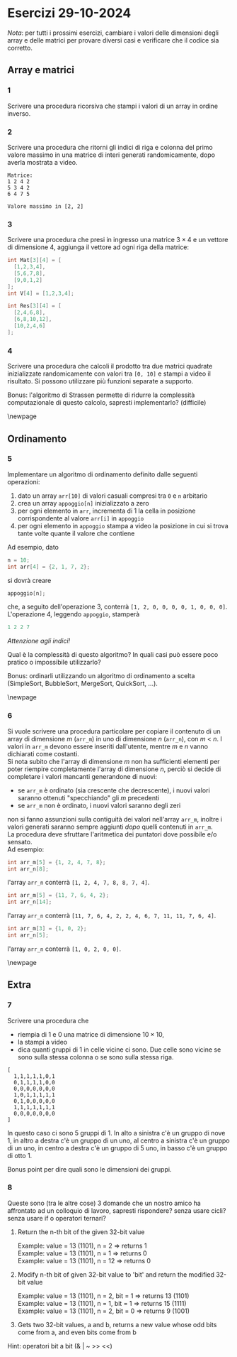 # Esercizi 29-10-2024

_Nota_: per tutti i prossimi esercizi, cambiare i valori delle dimensioni degli array e delle matrici per provare diversi casi e verificare che il codice sia corretto.

## Array e matrici

### 1

Scrivere una procedura ricorsiva che stampi i valori di un array in ordine inverso.

### 2

Scrivere una procedura che ritorni gli indici di riga e colonna del primo valore massimo in una matrice di interi generati randomicamente, dopo averla mostrata a video.

```
Matrice:
1 2 4 2
5 3 4 2
6 4 7 5

Valore massimo in [2, 2]
```

### 3

Scrivere una procedura che presi in ingresso una matrice $3\times4$ e un vettore di dimensione $4$, aggiunga il vettore ad ogni riga della matrice:

```c++
int Mat[3][4] = [
  [1,2,3,4],
  [5,6,7,8],
  [9,0,1,2]
];
int V[4] = [1,2,3,4];

int Res[3][4] = [
  [2,4,6,8],
  [6,8,10,12],
  [10,2,4,6]
];
```

### 4

Scrivere una procedura che calcoli il prodotto tra due matrici quadrate inizializzate randomicamente con valori tra `[0, 10]` e stampi a video il risultato. Si possono utilizzare più funzioni separate a supporto.

Bonus: l'algoritmo di Strassen permette di ridurre la complessità computazionale di questo calcolo, sapresti implementarlo? (difficile)

\newpage

## Ordinamento

### 5

Implementare un algoritmo di ordinamento definito dalle seguenti operazioni:

1. dato un array `arr[10]` di valori casuali compresi tra `0` e `n` arbitario
2. crea un array `appoggio[n]` inizializzato a zero
3. per ogni elemento in `arr`, incrementa di 1 la cella in posizione corrispondente al valore `arr[i]` in `appoggio`
4. per ogni elemento in `appoggio` stampa a video la posizione in cui si trova tante volte quante il valore che contiene

Ad esempio, dato

```.cpp
n = 10;
int arr[4] = {2, 1, 7, 2};
```

si dovrà creare

```.cpp
appoggio[n];
```

che, a seguito dell'operazione 3, conterrà `[1, 2, 0, 0, 0, 0, 1, 0, 0, 0]`.  
L'operazione 4, leggendo `appoggio`, stamperà

```.cpp
1 2 2 7
```

_Attenzione agli indici!_

Qual è la complessità di questo algoritmo? In quali casi può essere poco pratico o impossibile utilizzarlo?

Bonus: ordinarli utilizzando un algoritmo di ordinamento a scelta (SimpleSort, BubbleSort, MergeSort, QuickSort, ...).

\newpage

### 6

Si vuole scrivere una procedura particolare per copiare il contenuto di un array di dimensione _m_ (`arr_m`) in uno di dimensione _n_ (`arr_n`), con _m_ < _n_. I valori in `arr_m` devono essere inseriti dall'utente, mentre _m_ e _n_ vanno dichiarati come costanti.  
Si nota subito che l'array di dimensione _m_ non ha sufficienti elementi per poter riempire completamente l'array di dimensione _n_, perciò si decide di completare i valori mancanti generandone di nuovi:

- se `arr_m` è ordinato (sia crescente che decrescente), i nuovi valori saranno ottenuti "specchiando" gli _m_ precedenti
- se `arr_m` non è ordinato, i nuovi valori saranno degli zeri

non si fanno assunzioni sulla contiguità dei valori nell'array `arr_m`, inoltre i valori generati saranno sempre aggiunti _dopo_ quelli contenuti in `arr_m`.  
La procedura deve sfruttare l'aritmetica dei puntatori dove possibile e/o sensato.  
Ad esempio:

```.cpp
int arr_m[5] = {1, 2, 4, 7, 8};
int arr_n[8];
```

l'array `arr_n` conterrà `[1, 2, 4, 7, 8, 8, 7, 4]`.

```.cpp
int arr_m[5] = {11, 7, 6, 4, 2};
int arr_n[14];
```

l'array `arr_n` conterrà `[11, 7, 6, 4, 2, 2, 4, 6, 7, 11, 11, 7, 6, 4]`.

```.cpp
int arr_m[3] = {1, 0, 2};
int arr_n[5];
```

l'array `arr_n` conterrà `[1, 0, 2, 0, 0]`.

\newpage

## Extra

### 7

Scrivere una procedura che

- riempia di 1 e 0 una matrice di dimensione $10\times 10$,
- la stampi a video
- dica quanti gruppi di 1 in celle vicine ci sono. Due celle sono vicine se sono sulla stessa colonna o se sono sulla stessa riga.

```
[
  1,1,1,1,1,0,1
  0,1,1,1,1,0,0
  0,0,0,0,0,0,0
  1,0,1,1,1,1,1
  0,1,0,0,0,0,0
  1,1,1,1,1,1,1
  0,0,0,0,0,0,0
]
```

In questo caso ci sono 5 gruppi di 1. In alto a sinistra c'è un gruppo di nove 1, in altro a destra c'è un gruppo di un uno, al centro a sinistra c'è un gruppo di un uno, in centro a destra c'è un gruppo di 5 uno, in basso c'è un gruppo di otto 1.

Bonus point per dire quali sono le dimensioni dei gruppi.

### 8

Queste sono (tra le altre cose) 3 domande che un nostro amico ha affrontato ad un colloquio di lavoro, sapresti rispondere? senza usare cicli? senza usare if o operatori ternari?

1. Return the n-th bit of the given 32-bit value

   Example: value = 13 (1101), n = 2 => returns 1 \
   Example: value = 13 (1101), n = 1 => returns 0 \
   Example: value = 13 (1101), n = 12 => returns 0

2. Modify n-th bit of given 32-bit value to 'bit' and return the modified 32-bit value

   Example: value = 13 (1101), n = 2, bit = 1 => returns 13 (1101) \
   Example: value = 13 (1101), n = 1, bit = 1 => returns 15 (1111) \
   Example: value = 13 (1101), n = 2, bit = 0 => returns 9 (1001)

3. Gets two 32-bit values, a and b, returns a new value whose odd bits come from a, and even bits come from b

Hint: operatori bit a bit (& | ~ >> <<)
